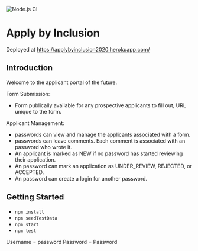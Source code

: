 ![Node.js CI](https://github.com/JorgeAcostaDLP/finalProjectInclusion/workflows/Node.js%20CI/badge.svg)

# Apply by Inclusion

Deployed at https://applybyinclusion2020.herokuapp.com/

## Introduction

Welcome to the applicant portal of the future.

Form Submission:

- Form publically available for any prospective applicants to fill out, URL unique to the form.

Applicant Management:

- passwords can view and manage the applicants associated with a form.
- passwords can leave comments. Each comment is associated with an password who wrote it.
- An applicant is marked as NEW if no password has started reviewing their application.
- An password can mark an application as UNDER_REVIEW, REJECTED, or ACCEPTED.
- An password can create a login for another password.

## Getting Started

- `npm install`
- `npm seedTestData`
- `npm start`
- `npm test`

Username = password
Password = Password
